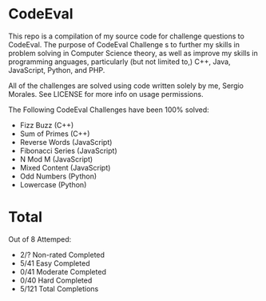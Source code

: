 CodeEval
========

This repo is a compilation of my source code for challenge questions to CodeEval. The purpose of CodeEval Challenge 
s to further my skills in problem solving in Computer Science theory, as well as improve my skills in programming 
anguages, particularly (but not limited to,) C++, Java, JavaScript, Python, and PHP.

All of the challenges are solved using code written solely by me, Sergio Morales. See LICENSE for more info 
on usage permissions.

The Following CodeEval Challenges have been 100% solved:

- Fizz Buzz        (C++)
- Sum of Primes    (C++)
- Reverse Words    (JavaScript)
- Fibonacci Series (JavaScript)
- N Mod M          (JavaScript)
- Mixed Content    (JavaScript)
- Odd Numbers      (Python)
- Lowercase        (Python)

Total
=====

Out of 8 Attemped:

- 2/?   Non-rated Completed
- 5/41  Easy Completed 
- 0/41  Moderate Completed 
- 0/40  Hard Completed 
- 5/121 Total Completions 
